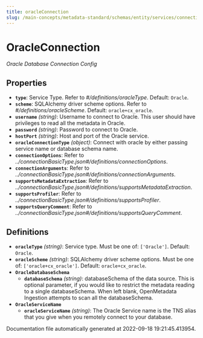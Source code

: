 ```yaml
---
title: oracleConnection
slug: /main-concepts/metadata-standard/schemas/entity/services/connections/database/oracleconnection
---
```


# OracleConnection

*Oracle Database Connection Config*

## Properties

- **`type`**: Service Type. Refer to *#/definitions/oracleType*. Default: `Oracle`.
- **`scheme`**: SQLAlchemy driver scheme options. Refer to *#/definitions/oracleScheme*. Default: `oracle+cx_oracle`.
- **`username`** *(string)*: Username to connect to Oracle. This user should have privileges to read all the metadata in Oracle.
- **`password`** *(string)*: Password to connect to Oracle.
- **`hostPort`** *(string)*: Host and port of the Oracle service.
- **`oracleConnectionType`** *(object)*: Connect with oracle by either passing service name or database schema name.
- **`connectionOptions`**: Refer to *../connectionBasicType.json#/definitions/connectionOptions*.
- **`connectionArguments`**: Refer to *../connectionBasicType.json#/definitions/connectionArguments*.
- **`supportsMetadataExtraction`**: Refer to *../connectionBasicType.json#/definitions/supportsMetadataExtraction*.
- **`supportsProfiler`**: Refer to *../connectionBasicType.json#/definitions/supportsProfiler*.
- **`supportsQueryComment`**: Refer to *../connectionBasicType.json#/definitions/supportsQueryComment*.
## Definitions

- **`oracleType`** *(string)*: Service type. Must be one of: `['Oracle']`. Default: `Oracle`.
- **`oracleScheme`** *(string)*: SQLAlchemy driver scheme options. Must be one of: `['oracle+cx_oracle']`. Default: `oracle+cx_oracle`.
- **`OracleDatabaseSchema`**
  - **`databaseSchema`** *(string)*: databaseSchema of the data source. This is optional parameter, if you would like to restrict the metadata reading to a single databaseSchema. When left blank, OpenMetadata Ingestion attempts to scan all the databaseSchema.
- **`OracleServiceName`**
  - **`oracleServiceName`** *(string)*: The Oracle Service name is the TNS alias that you give when you remotely connect to your database.


Documentation file automatically generated at 2022-09-18 19:21:45.413954.
